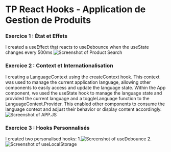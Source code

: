 # TP React Hooks - Application de Gestion de Produits

### Exercice 1 : État et Effets 
 I created a useEffect that reacts to useDebounce when the useState changes every 500ms
![Screenshot of Product Search](SS/image1.png)

### Exercice 2 : Context et Internationalisation
I creating a LanguageContext using the createContext hook. This context was used to manage the current application language, allowing other components to easily access and update the language state. Within the App component, we used the useState hook to manage the language state and provided the current language and a toggleLanguage function to the LanguageContext.Provider. This enabled other components to consume the language context and adjust their behavior or display content accordingly.
![Screenshot of APP.JS](SS/image2.png)
### Exercice 3 : Hooks Personnalisés
I created two personalised hooks:
1.![Screenshot of useDebounce](SS/image3.png)
2.![Screenshot of useLocalStorage](SS/image4.png)
